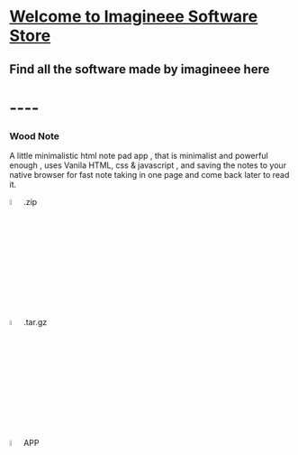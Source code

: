 # [Welcome to Imagineee Software Store](https://imagineeeinc.github.io/ImagineeeSoftwareStore/)

## Find all the software made by imagineee here
# ----
### Wood Note

A little minimalistic html note pad app
, that is minimalist and powerful enough
, uses Vanila HTML, css & javascript
, and saving the notes to your native browser for fast note taking in one page and come back later to read it.

<a src="https://github.com/imagineeeinc/Wood-Note/archive/3.0.1.zip" download><img src="https://icon-library.com/images/zip-icon/zip-icon-8.jpg" width="5%">.zip</a>

<a src="https://github.com/imagineeeinc/Wood-Note/archive/3.0.1.tar.gz" download><img src="https://www.shareicon.net/data/128x128/2015/08/20/88144_file_512x512.png" width="5%">.tar.gz</a>

<a src="https://imagineeeinc.github.io/Wood-Note/src/" download><img src="https://raw.githubusercontent.com/imagineeeinc/Wood-Note/master/src/Favicon/favicon.ico" width="5%">APP</a>
